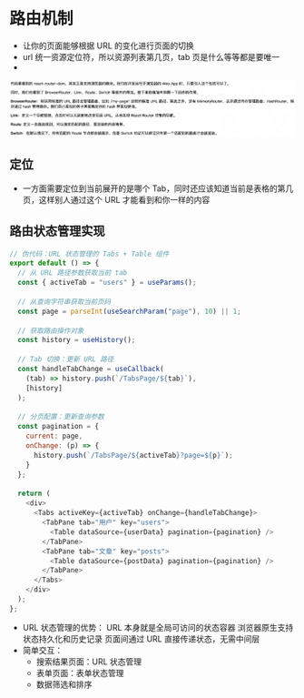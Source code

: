 # 路由机制
- 让你的页面能够根据 URL 的变化进行页面的切换
- url 统一资源定位符，所以资源列表第几页，tab 页是什么等等都是要唯一
- 
![alt text](image.png)

## 定位 
- 一方面需要定位到当前展开的是哪个 Tab，同时还应该知道当前是表格的第几页，这样别人通过这个 URL 才能看到和你一样的内容

## 路由状态管理实现
```js
// 伪代码：URL 状态管理的 Tabs + Table 组件
export default () => {
  // 从 URL 路径参数获取当前 tab
  const { activeTab = "users" } = useParams();

  // 从查询字符串获取当前页码
  const page = parseInt(useSearchParam("page"), 10) || 1;

  // 获取路由操作对象
  const history = useHistory();

  // Tab 切换：更新 URL 路径
  const handleTabChange = useCallback(
    (tab) => history.push(`/TabsPage/${tab}`),
    [history]
  );

  // 分页配置：更新查询参数
  const pagination = {
    current: page,
    onChange: (p) => {
      history.push(`/TabsPage/${activeTab}?page=${p}`);
    }
  };

  return (
    <div>
      <Tabs activeKey={activeTab} onChange={handleTabChange}>
        <TabPane tab="用户" key="users">
          <Table dataSource={userData} pagination={pagination} />
        </TabPane>
        <TabPane tab="文章" key="posts">
          <Table dataSource={postData} pagination={pagination} />
        </TabPane>
      </Tabs>
    </div>
  );
};
```
- URL 状态管理的优势：
    URL 本身就是全局可访问的状态容器
    浏览器原生支持状态持久化和历史记录
    页面间通过 URL 直接传递状态，无需中间层
- 简单交互：
  - 搜索结果页面：URL 状态管理
  - 表单页面：表单状态管理
  - 数据筛选和排序
